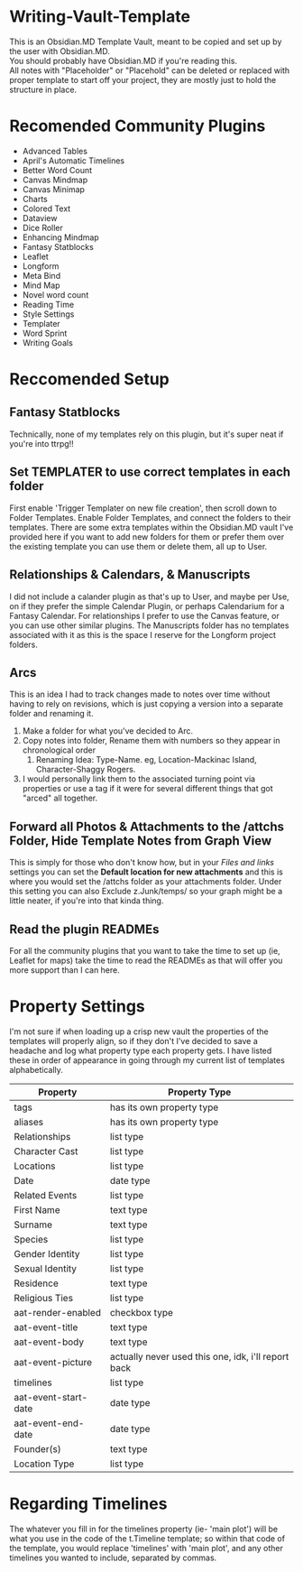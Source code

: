 # Writing-Vault-Template
This is an Obsidian.MD Template Vault, meant to be copied and set up by the user with Obsidian.MD.  
You should probably have Obsidian.MD if you're reading this.  
All notes with "Placeholder" or "Placehold" can be deleted or replaced with proper template to start off your project, they are mostly just to hold the structure in place.

# Recomended Community Plugins 
- Advanced Tables
- April's Automatic Timelines
- Better Word Count
- Canvas Mindmap
- Canvas Minimap
- Charts
- Colored Text
- Dataview
- Dice Roller
- Enhancing Mindmap
- Fantasy Statblocks
- Leaflet
- Longform
- Meta Bind
- Mind Map
- Novel word count
- Reading Time
- Style Settings
- Templater
- Word Sprint
- Writing Goals

# Reccomended Setup
## Fantasy Statblocks
Technically, none of my templates rely on this plugin, but it's super neat if you're into ttrpg!!
## Set TEMPLATER to use correct templates in each folder
First enable 'Trigger Templater on new file creation', then scroll down to Folder Templates.
Enable Folder Templates, and connect the folders to their templates.
There are some extra templates within the Obsidian.MD vault I've provided here if you want to add new folders for them or prefer them over the existing template you can use them or delete them, all up to User.
## Relationships & Calendars, & Manuscripts
I did not include a calander plugin as that's up to User, and maybe per Use, on if they prefer the simple Calendar Plugin, or perhaps Calendarium for a Fantasy Calendar.
For relationships I prefer to use the Canvas feature, or you can use other similar plugins.
The Manuscripts folder has no templates associated with it as this is the space I reserve for the Longform project folders.
## Arcs
This is an idea I had to track changes made to notes over time without having to rely on revisions, which is just copying a version into a separate folder and renaming it.  
1. Make a folder for what you've decided to Arc.
2. Copy notes into folder, Rename them with numbers so they appear in chronological order
	1. Renaming Idea: Type-Name.  eg, Location-Mackinac Island, Character-Shaggy Rogers.
3. I would personally link them to the associated turning point via properties or use a tag if it were for several different things that got "arced" all together.
## Forward all Photos & Attachments to the /attchs Folder, Hide Template Notes from Graph View
This is simply for those who don't know how, but in your _Files and links_ settings you can set the **Default location for new attachments** and this is where you would set the /attchs folder as your attachments folder.
Under this setting you can also Exclude z.Junk/temps/ so your graph might be a little neater, if you're into that kinda thing.
## Read the plugin READMEs
For all the community plugins that you want to take the time to set up (ie, Leaflet for maps) take the time to read the READMEs as that will offer you more support than I can here.

# Property Settings
I'm not sure if when loading up a crisp new vault the properties of the templates will properly align, so if they don't I've decided to save a headache and log what property type each property gets.  I have listed these in order of appearance in going through my current list of templates alphabetically.  

Property | Property Type
-- | --
tags | has its own property type
aliases | has its own property type
Relationships | list type
Character Cast | list type
Locations | list type
Date | date type
Related Events | list type
First Name | text type
Surname | text type
Species | list type
Gender Identity | list type
Sexual Identity | list type
Residence | text type
Religious Ties | list type
aat-render-enabled | checkbox type
aat-event-title | text type
aat-event-body | text type
aat-event-picture | actually never used this one, idk, i'll report back
timelines | list type
aat-event-start-date | date type
aat-event-end-date | date type
Founder(s) | text type
Location Type | list type

# Regarding Timelines
The whatever you fill in for the timelines property (ie- 'main plot') will be what you use in the code of the t.Timeline template; so within that code of the template, you would replace 'timelines' with 'main plot', and any other timelines you wanted to include, separated by commas.
